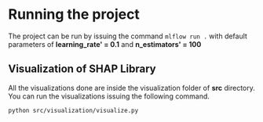 # Running the project

The project can be run by issuing the command `mlflow run .` with default parameters of **learning_rate' = 0.1** and **n_estimators' = 100**

## Visualization of SHAP Library

All the visualizations done are inside the visualization folder of **src** directory. You can run the visualizations issuing the following command.

`python src/visualization/visualize.py`
